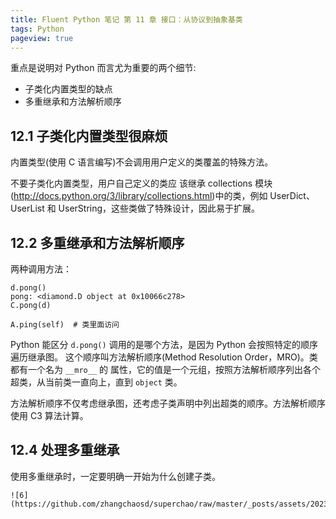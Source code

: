```yaml
---
title: Fluent Python 笔记 第 11 章 接口：从协议到抽象基类
tags: Python
pageview: true
---
```


重点是说明对 Python 而言尤为重要的两个细节:
- 子类化内置类型的缺点
- 多重继承和方法解析顺序

## 12.1 子类化内置类型很麻烦
内置类型(使用 C 语言编写)不会调用用户定义的类覆盖的特殊方法。

不要子类化内置类型，用户自己定义的类应 该继承 collections 模块(http://docs.python.org/3/library/collections.html)中的类，例如 UserDict、UserList 和 UserString，这些类做了特殊设计，因此易于扩展。

## 12.2 多重继承和方法解析顺序
两种调用方法：
```
d.pong()
pong: <diamond.D object at 0x10066c278>
C.pong(d)

A.ping(self)  # 类里面访问
```
Python 能区分 `d.pong()` 调用的是哪个方法，是因为 Python 会按照特定的顺序遍历继承图。 这个顺序叫方法解析顺序(Method Resolution Order，MRO)。类都有一个名为 `__mro__` 的 属性，它的值是一个元组，按照方法解析顺序列出各个超类，从当前类一直向上，直到 `object` 类。

方法解析顺序不仅考虑继承图，还考虑子类声明中列出超类的顺序。方法解析顺序使用 C3 算法计算。

## 12.4 处理多重继承
使用多重继承时，一定要明确一开始为什么创建子类。






```
![6](https://github.com/zhangchaosd/superchao/raw/master/_posts/assets/20230212/6.png)
```
